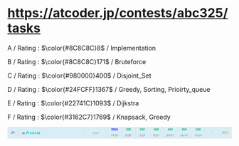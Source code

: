 # https://atcoder.jp/contests/abc325/tasks

A / Rating : $\color{#8C8C8C}8$ / Implementation

B / Rating : $\color{#8C8C8C}171$ / Bruteforce

C / Rating : $\color{#980000}400$ / Disjoint_Set

D / Rating : $\color{#24FCFF}1367$ / Greedy, Sorting, Prioirty_queue

E / Rating : $\color{#22741C}1093$ / Dijkstra

F / Rating : $\color{#3162C7}1769$ / Knapsack, Greedy

![My Image](https://github.com/kss418/Atcoder/blob/main/ABC/Images/Standings/325.png)
